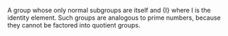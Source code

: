 A group whose only normal subgroups are itself and {I} where I is the
identity element. Such groups are analogous to prime numbers, because
they cannot be factored into quotient groups.
